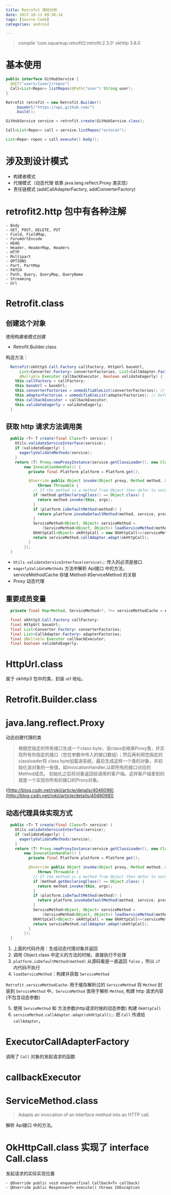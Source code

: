 ```yaml
---
title: Retrofit 源码分析
date: 2017-10-11 09:38:14
tags: [Source Code]
categories: android

---
```


>compile 'com.squareup.retrofit2:retrofit:2.3.0'
>okhttp 3.8.0

# 基本使用

```java
public interface GitHubService {
  @GET("users/{user}/repos")
  Call<List<Repo>> listRepos(@Path("user") String user);
}

Retrofit retrofit = new Retrofit.Builder()
    .baseUrl("https://api.github.com/")
    .build();

GitHubService service = retrofit.create(GitHubService.class);

Call<List<Repo>> call = service.listRepos("octocat");

List<Repo> repos = call.execute().body();
```

<!--more-->

# 涉及到设计模式

- 构建者模式
- 代理模式（动态代理 依靠 java.lang.reflect.Proxy 类实现）
- 责任链模式 (addCallAdapterFactory, addConverterFactory)

# retrofit2.http 包中有各种注解

```
- Body
- GET, POST, DELETE, PUT
- Field, FieldMap,
- ForumUrlEncode
- HEAD
- Header, HeaderMap, Headers
- HTTP
- Multipart
- OPTIONS
- Part, PartMap
- PATCH
- Path, Query, QueryMap, QueryName
- Streaming
- Url
```

# Retrofit.class

## 创建这个对象

使用构建者模式创建

- Retrofit.Builder.class

构造方法：

```java
  Retrofit(okhttp3.Call.Factory callFactory, HttpUrl baseUrl,
      List<Converter.Factory> converterFactories, List<CallAdapter.Factory> adapterFactories,
      @Nullable Executor callbackExecutor, boolean validateEagerly) {
    this.callFactory = callFactory;
    this.baseUrl = baseUrl;
    this.converterFactories = unmodifiableList(converterFactories); // Defensive copy at call site.
    this.adapterFactories = unmodifiableList(adapterFactories); // Defensive copy at call site.
    this.callbackExecutor = callbackExecutor;
    this.validateEagerly = validateEagerly;
  }
```


## 获取 http 请求方法调用类

```java
  public <T> T create(final Class<T> service) {
    Utils.validateServiceInterface(service);
    if (validateEagerly) {
      eagerlyValidateMethods(service);
    }
    return (T) Proxy.newProxyInstance(service.getClassLoader(), new Class<?>[] { service },
        new InvocationHandler() {
          private final Platform platform = Platform.get();

          @Override public Object invoke(Object proxy, Method method, @Nullable Object[] args)
              throws Throwable {
            // If the method is a method from Object then defer to normal invocation.
            if (method.getDeclaringClass() == Object.class) {
              return method.invoke(this, args);
            }
            if (platform.isDefaultMethod(method)) {
              return platform.invokeDefaultMethod(method, service, proxy, args);
            }
            ServiceMethod<Object, Object> serviceMethod =
                (ServiceMethod<Object, Object>) loadServiceMethod(method);
            OkHttpCall<Object> okHttpCall = new OkHttpCall<>(serviceMethod, args);
            return serviceMethod.callAdapter.adapt(okHttpCall);
          }
        });
  }
```

- `Utils.validateServiceInterface(service);`: 传入的必须是接口
- `eagerlyValidateMethods` 方法中解析 Api接口 中的方法， serviceMethodCache 存储 Method-》ServiceMethod 的关联
- Proxy 动态代理

## 重要成员变量

```java
  private final Map<Method, ServiceMethod<?, ?>> serviceMethodCache = new ConcurrentHashMap<>();

  final okhttp3.Call.Factory callFactory;
  final HttpUrl baseUrl;
  final List<Converter.Factory> converterFactories;
  final List<CallAdapter.Factory> adapterFactories;
  final @Nullable Executor callbackExecutor;
  final boolean validateEagerly;
```







# HttpUrl.class

属于 okhttp3 包中的类，封装 url 地址。

# Retrofit.Builder.class

# java.lang.reflect.Proxy

动态创建代理的类

>根据您指定的所有接口生成一个class byte，该class会继承Proxy类，并实现所有你指定的接口（您在参数中传入的接口数组）；然后再利用您指定的classloader将 class byte加载进系统，最后生成这样一个类的对象，并初始化该对象的一些值，如invocationHandler,以即所有的接口对应的Method成员。 初始化之后将对象返回给调用的客户端。这样客户端拿到的就是一个实现你所有的接口的Proxy对象。


([http://blog.csdn.net/rokii/article/details/4046098](http://blog.csdn.net/rokii/article/details/4046098))

## 动态代理具体实现方式

```java
  public <T> T create(final Class<T> service) {
    Utils.validateServiceInterface(service);
    if (validateEagerly) {
      eagerlyValidateMethods(service);
    }
    return (T) Proxy.newProxyInstance(service.getClassLoader(), new Class<?>[] { service },
        new InvocationHandler() {
          private final Platform platform = Platform.get();

          @Override public Object invoke(Object proxy, Method method, @Nullable Object[] args)
              throws Throwable {
            // If the method is a method from Object then defer to normal invocation.
            if (method.getDeclaringClass() == Object.class) {
              return method.invoke(this, args);
            }
            if (platform.isDefaultMethod(method)) {
              return platform.invokeDefaultMethod(method, service, proxy, args);
            }
            ServiceMethod<Object, Object> serviceMethod =
                (ServiceMethod<Object, Object>) loadServiceMethod(method);
            OkHttpCall<Object> okHttpCall = new OkHttpCall<>(serviceMethod, args);
            return serviceMethod.callAdapter.adapt(okHttpCall);
          }
        });
  }
```

1. 上面的代码作用：生成动态代理对象并返回
2. 调用 Object.class 中定义的方法的时候，直接执行不处理
3. `platform.isDefaultMethod(method)` 从源码看是一直返回 `false` ，所以 `if` 内代码不执行
4. `loadServiceMethod`：构建并获取 `ServiceMethod`

`Retrofit.serviceMethodCache`: 用于缓存解析过的 `ServiceMethod`
将 `Method` 封装到 `ServiceMethod` 中，`ServiceMethod` 类用于解析 `Method`, 构建 http 请求内容(不包含动态参数)

5. 使用 `ServieMethod` 和 方法参数(http请求时候的动态参数) 构建 `OkHttpCall`
6. `serviceMethod.callAdapter.adapt(okHttpCall);`: 把 `Call` 传递给 `callAdapter`，

# ExecutorCallAdapterFactory

调用了 `Call` 对象的发起请求的函数

# callbackExecutor

# ServiceMethod.class

>Adapts an invocation of an interface method into an HTTP call.

解析 Api接口 中的方法。


# OkHttpCall.class 实现了 interface Call.class

发起请求的实际实现位置

```
- @Override public void enqueue(final Callback<T> callback)
- @Override public Response<T> execute() throws IOException
```


